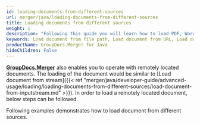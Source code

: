 ```yaml
---
id: loading-documents-from-different-sources
url: merger/java/loading-documents-from-different-sources
title: Loading documents from different sources
weight: 1
description: "Following this guide you will learn how to load PDF, Word, Excel, PowerPoint documents by local file path, stream or URL for further processing with GroupDocs.Merger for Java API."
keywords: Load document from file path, Load document from URL, Load document from stream
productName: GroupDocs.Merger for Java
hideChildren: False
---
```

[**GroupDocs.Merger**](https://products.groupdocs.com/merger/java) also enables you to operate with remotely located documents. The loading of the document would be similar to [Load document from stream]({{< ref "merger/java/developer-guide/advanced-usage/loading/loading-documents-from-different-sources/load-document-from-inputstream.md" >}}). In order to load a remotely located document, below steps can be followed.

Following examples demonstrates how to load document from different sources.
